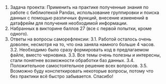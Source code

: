 1. Задача проекта:
Применить на практике полученные знания по работе с библиотекой Pandas,
использование группировки и поиска данных с помощью различных функций,
внесение изменений в датафрейм для получения необходимой информации.
2. Набранных в викторине баллов 27 (все с первой попытки, кроме одного).
3. Ответы на вопросы саморефлексии:
  3.1. Работой осталось очень доволен, несмотря на то, что она заняла намного больше 4 часов.
  3.2. Необходимо было сразу формировать код в предлагаемом файле, вместо черновика.
  3.3. Все темы очень полезны и интересны, стали понятнее возможности обработки баз данных.
  3.4. Положительное самостоятельное решение всех вопросов.
  3.5. Возможно буду конспеткировать некоторые вопросы, потому что без практики всё быстро забывается.
Спасибо!
